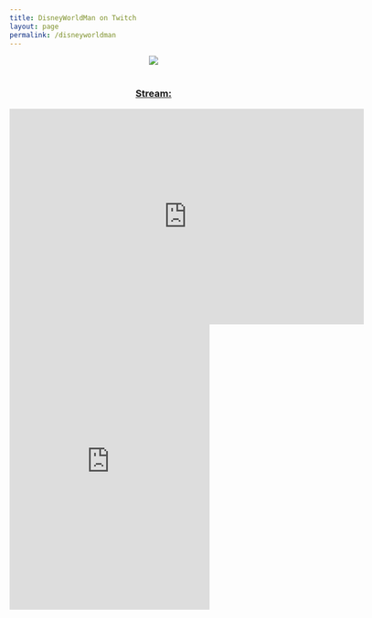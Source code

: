 ```yaml
---
title: DisneyWorldMan on Twitch
layout: page
permalink: /disneyworldman
---
```


<center><img src="https://www.bradykondek.ga/pics/disneyworldman.png"></center>
<br>
<center><h3><u>Stream:</u></h3></center>
<iframe src="https://player.twitch.tv/?channel=disneyworldman" frameborder="0" allowfullscreen="true" scrolling="no" height="378" width="620"></iframe>
<iframe src="https://www.twitch.tv/embed/disneyworldman/chat" frameborder="0" scrolling="no" height="500" width="350"></iframe>
